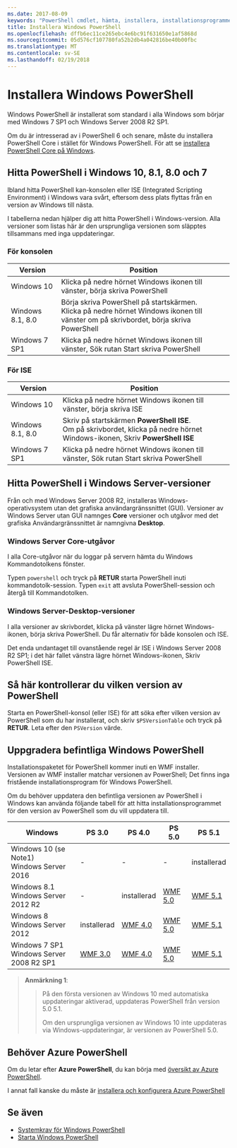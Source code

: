 ```yaml
---
ms.date: 2017-08-09
keywords: "PowerShell cmdlet, hämta, installera, installationsprogrammet, windows 10, windows 8.1, windows 8.0, windows 7"
title: Installera Windows PowerShell
ms.openlocfilehash: dffb6ec11ce265ebc4e6bc91f631650e1af5868d
ms.sourcegitcommit: 05d576cf107780fa52b2db4a042816be40b00fbc
ms.translationtype: MT
ms.contentlocale: sv-SE
ms.lasthandoff: 02/19/2018
---
```

# <a name="installing-windows-powershell"></a>Installera Windows PowerShell
Windows PowerShell är installerat som standard i alla Windows som börjar med Windows 7 SP1 och Windows Server 2008 R2 SP1.

Om du är intresserad av i PowerShell 6 och senare, måste du installera PowerShell Core i stället för Windows PowerShell. För att se [installera PowerShell Core på Windows](Installing-PowerShell-Core-on-Windows.md).

## <a name="finding-powershell-in-windows-10-81-80-and-7"></a>Hitta PowerShell i Windows 10, 8.1, 8.0 och 7

Ibland hitta PowerShell kan-konsolen eller ISE (Integrated Scripting Environment) i Windows vara svårt, eftersom dess plats flyttas från en version av Windows till nästa.

I tabellerna nedan hjälper dig att hitta PowerShell i Windows-version.
Alla versioner som listas här är den ursprungliga versionen som släpptes tillsammans med inga uppdateringar.

### <a name="for-console"></a>För konsolen

Version | Position
-- | --
Windows 10 | Klicka på nedre hörnet Windows ikonen till vänster, börja skriva PowerShell
Windows 8.1, 8.0 | Börja skriva PowerShell på startskärmen.<br/>Klicka på nedre hörnet Windows ikonen till vänster om på skrivbordet, börja skriva PowerShell
Windows 7 SP1 | Klicka på nedre hörnet Windows ikonen till vänster, Sök rutan Start skriva PowerShell

### <a name="for-ise"></a>För ISE

Version | Position
-- | --
Windows 10 | Klicka på nedre hörnet Windows ikonen till vänster, börja skriva ISE
Windows 8.1, 8.0 | Skriv på startskärmen **PowerShell ISE**.<br/>Om på skrivbordet, klicka på nedre hörnet Windows-ikonen, Skriv **PowerShell ISE**
Windows 7 SP1 | Klicka på nedre hörnet Windows ikonen till vänster, Sök rutan Start skriva PowerShell

## <a name="finding-powershell-in-windows-server-versions"></a>Hitta PowerShell i Windows Server-versioner

Från och med Windows Server 2008 R2, installeras Windows-operativsystem utan det grafiska användargränssnittet (GUI).
Versioner av Windows Server utan GUI namnges **Core** versioner och utgåvor med det grafiska Användargränssnittet är namngivna **Desktop**.

### <a name="windows-server-core-editions"></a>Windows Server Core-utgåvor

I alla Core-utgåvor när du loggar på servern hämta du Windows Kommandotolkens fönster.

Typen `powershell` och tryck på **RETUR** starta PowerShell inuti kommandotolk-session. Typen `exit` att avsluta PowerShell-session och återgå till Kommandotolken.

### <a name="windows-server-desktop-editions"></a>Windows Server-Desktop-versioner

I alla versioner av skrivbordet, klicka på vänster lägre hörnet Windows-ikonen, börja skriva PowerShell.
Du får alternativ för både konsolen och ISE.

Det enda undantaget till ovanstående regel är ISE i Windows Server 2008 R2 SP1; i det här fallet vänstra lägre hörnet Windows-ikonen, Skriv PowerShell ISE.

## <a name="how-to-check-the-version-of-powershell"></a>Så här kontrollerar du vilken version av PowerShell

Starta en PowerShell-konsol (eller ISE) för att söka efter vilken version av PowerShell som du har installerat, och skriv `$PSVersionTable` och tryck på **RETUR**. Leta efter den `PSVersion` värde.

## <a name="upgrading-existing-windows-powershell"></a>Uppgradera befintliga Windows PowerShell

Installationspaketet för PowerShell kommer inuti en WMF installer.
Versionen av WMF installer matchar versionen av PowerShell; Det finns inga fristående installationsprogram för Windows PowerShell.

Om du behöver uppdatera den befintliga versionen av PowerShell i Windows kan använda följande tabell för att hitta installationsprogrammet för den version av PowerShell som du vill uppdatera till.

Windows | PS 3.0 | PS 4.0 | PS 5.0 | PS 5.1 |
--|--|--|--|--|
Windows 10 (se Note1)<br/>Windows Server 2016 | - | - | - | installerad
Windows 8.1<br/>Windows Server 2012 R2 | - | installerad | [WMF 5.0](https://www.microsoft.com/en-us/download/details.aspx?id=50395) | [WMF 5.1](https://www.microsoft.com/en-us/download/details.aspx?id=54616)
Windows 8<br/>Windows Server 2012 | installerad | [WMF 4.0](https://www.microsoft.com/en-us/download/details.aspx?id=40855) | [WMF 5.0](https://www.microsoft.com/en-us/download/details.aspx?id=50395) | [WMF 5.1](https://www.microsoft.com/en-us/download/details.aspx?id=54616)
Windows 7 SP1<br/>Windows Server 2008 R2 SP1 | [WMF 3.0](https://www.microsoft.com/en-us/download/details.aspx?id=34595) | [WMF 4.0](https://www.microsoft.com/en-us/download/details.aspx?id=40855) | [WMF 5.0](https://www.microsoft.com/en-us/download/details.aspx?id=50395) | [WMF 5.1](https://www.microsoft.com/en-us/download/details.aspx?id=54616)

> **Anmärkning 1**:
  >>
  >> På den första versionen av Windows 10 med automatiska uppdateringar aktiverad, uppdateras PowerShell från version 5.0 5.1.
  >>
  >> Om den ursprungliga versionen av Windows 10 inte uppdateras via Windows-uppdateringar, är versionen av PowerShell 5.0.

## <a name="need-azure-powershell"></a>Behöver Azure PowerShell

Om du letar efter **Azure PowerShell**, du kan börja med [översikt av Azure PowerShell](https://docs.microsoft.com/en-us/powershell/azure).

I annat fall kanske du måste är [installera och konfigurera Azure PowerShell](https://docs.microsoft.com/en-us/powershell/azure/install-azurerm-ps)

## <a name="see-also"></a>Se även

- [Systemkrav för Windows PowerShell](Windows-PowerShell-System-Requirements.md)
- [Starta Windows PowerShell](Starting-Windows-PowerShell.md)
